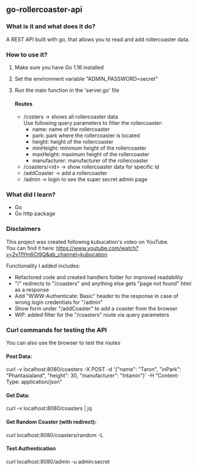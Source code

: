## go-rollercoaster-api

### What is it and what does it do?
A REST API built with go, that allows you to read and add rollercoaster data.

### How to use it?
1. Make sure you have Go 1.16 installed
2. Set the environment variable "ADMIN_PASSWORD=secret"
3. Run the main function in the 'server.go' file  

    #### Routes
   * /costers -> shows all rollercoaster data  
      Use following query parameters to filter the rollercoaster:
     * name: name of the rollercoaster
     * park: park where the rollercoaster is located
     * height: height of the rollercoaster
     * minHeight: minimum height of the rollercoaster
     * maxHeight: maximum height of the rollercoaster
     * manufacturer: manufacturer of the rollercoaster
   * /coasters/\<id> -> show rollercoaster data for specific id
   * /addCoaster -> add a rollercoaster
   * /admin -> login to see the super secret admin page

### What did I learn?
* Go
* Go http package

### Disclaimers
This project was created following kubucation's video on YouTube.  
You can find it here: https://www.youtube.com/watch?v=2v11Ym6Ct9Q&ab_channel=kubucation  

Functionality I added includes:
* Refactored code and created handlers folder for improved readability
* "/" redirects to "/coasters" and anything else gets "page not found" html as a response
* Add "WWW-Authenticate: Basic" header to the response in case of wrong login credentials for "/admin"
* Show form under "/addCoaster" to add a coaster from the browser
* WIP: added filter for the "/coasters" route via query parameters


### Curl commands for testing the API
You can also use the browser to test the routes

#### Post Data:  
curl -v localhost:8080/coasters -X POST -d '{"name": "Taron", "inPark": "Phantasialand", "height": 30, "manufacturer": "Intamin"}' -H "Content-Type: application/json"  

#### Get Data:  
curl -v localhost:8080/coasters | jq  

#### Get Random Coaster (with redirect):
curl localhost:8080/coasters/random -L  

#### Test Authentication
curl localhost:8080/admin -u admin:secret

